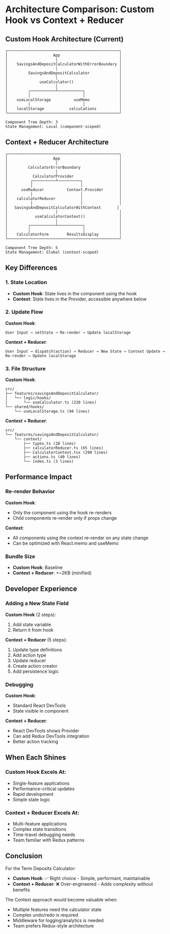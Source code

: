# Architecture Comparison: Custom Hook vs Context + Reducer

## Custom Hook Architecture (Current)

```
┌─────────────────────────────────────────────────┐
│                    App                          │
│                     │                           │
│    SavingsAndDepositCalculatorWithErrorBoundary │
│                     │                           │
│         SavingsAndDepositCalculator             │
│                     │                           │
│              useCalculator()                    │
│                     │                           │
│         ┌───────────┴───────────┐               │
│         │                       │               │
│    useLocalStorage          useMemo             │
│         │                       │               │
│    localStorage           calculations          │
└─────────────────────────────────────────────────┘

Component Tree Depth: 3
State Management: Local (component-scoped)
```

## Context + Reducer Architecture

```
┌─────────────────────────────────────────────────┐
│                    App                          │
│                     │                           │
│         CalculatorErrorBoundary                 │
│                     │                           │
│           CalculatorProvider                    │
│          ┌──────────┴──────────┐                │
│          │                     │                │
│      useReducer          Context.Provider       │
│          │                     │                │
│    calculatorReducer           │                │
│          │                     │                │
│   SavingsAndDepositCalculatorWithContext       │
│                     │                           │
│            useCalculatorContext()               │
│                     │                           │
│         ┌───────────┴───────────┐               │
│         │                       │               │
│    CalculatorForm        ResultsDisplay         │
└─────────────────────────────────────────────────┘

Component Tree Depth: 5
State Management: Global (context-scoped)
```

## Key Differences

### 1. State Location
- **Custom Hook**: State lives in the component using the hook
- **Context**: State lives in the Provider, accessible anywhere below

### 2. Update Flow

**Custom Hook**:
```
User Input → setState → Re-render → Update localStorage
```

**Context + Reducer**:
```
User Input → dispatch(action) → Reducer → New State → Context Update → Re-render → Update localStorage
```

### 3. File Structure

**Custom Hook**:
```
src/
├── features/savingsAndDepositCalculator/
│   └── logic/hooks/
│       └── useCalculator.ts (220 lines)
└── shared/hooks/
    └── useLocalStorage.ts (94 lines)
```

**Context + Reducer**:
```
src/
└── features/savingsAndDepositCalculator/
    └── context/
        ├── types.ts (28 lines)
        ├── calculatorReducer.ts (65 lines)
        ├── CalculatorContext.tsx (290 lines)
        ├── actions.ts (40 lines)
        └── index.ts (3 lines)
```

## Performance Impact

### Re-render Behavior

**Custom Hook**:
- Only the component using the hook re-renders
- Child components re-render only if props change

**Context**:
- All components using the context re-render on any state change
- Can be optimized with React.memo and useMemo

### Bundle Size
- **Custom Hook**: Baseline
- **Context + Reducer**: +~2KB (minified)

## Developer Experience

### Adding a New State Field

**Custom Hook** (2 steps):
1. Add state variable
2. Return it from hook

**Context + Reducer** (5 steps):
1. Update type definitions
2. Add action type
3. Update reducer
4. Create action creator
5. Add persistence logic

### Debugging

**Custom Hook**:
- Standard React DevTools
- State visible in component

**Context + Reducer**:
- React DevTools shows Provider
- Can add Redux DevTools integration
- Better action tracking

## When Each Shines

### Custom Hook Excels At:
- Single-feature applications
- Performance-critical updates
- Rapid development
- Simple state logic

### Context + Reducer Excels At:
- Multi-feature applications
- Complex state transitions
- Time-travel debugging needs
- Team familiar with Redux patterns

## Conclusion

For the Term Deposits Calculator:
- **Custom Hook**: ✅ Right choice - Simple, performant, maintainable
- **Context + Reducer**: ❌ Over-engineered - Adds complexity without benefits

The Context approach would become valuable when:
- Multiple features need the calculator state
- Complex undo/redo is required
- Middleware for logging/analytics is needed
- Team prefers Redux-style architecture